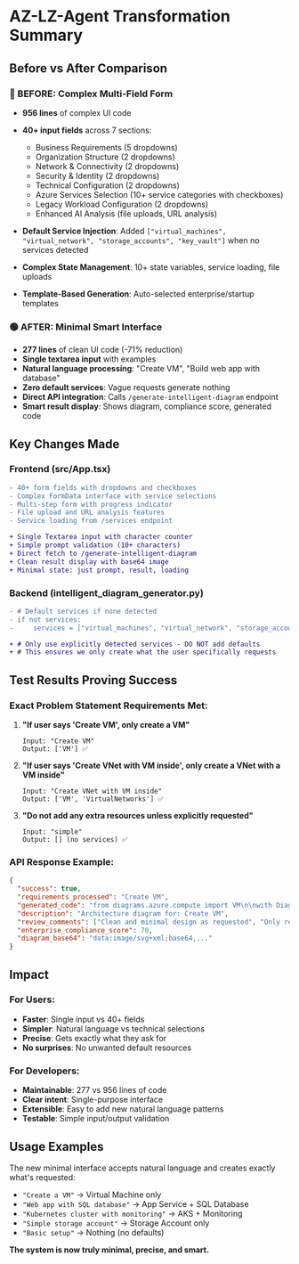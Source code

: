 # AZ-LZ-Agent Transformation Summary

## Before vs After Comparison

### 🔴 BEFORE: Complex Multi-Field Form
- **956 lines** of complex UI code
- **40+ input fields** across 7 sections:
  - Business Requirements (5 dropdowns)
  - Organization Structure (2 dropdowns) 
  - Network & Connectivity (2 dropdowns)
  - Security & Identity (2 dropdowns)
  - Technical Configuration (2 dropdowns)
  - Azure Services Selection (10+ service categories with checkboxes)
  - Legacy Workload Configuration (2 dropdowns)
  - Enhanced AI Analysis (file uploads, URL analysis)

- **Default Service Injection**: Added `["virtual_machines", "virtual_network", "storage_accounts", "key_vault"]` when no services detected
- **Complex State Management**: 10+ state variables, service loading, file uploads
- **Template-Based Generation**: Auto-selected enterprise/startup templates

### 🟢 AFTER: Minimal Smart Interface  
- **277 lines** of clean UI code (-71% reduction)
- **Single textarea input** with examples
- **Natural language processing**: "Create VM", "Build web app with database"
- **Zero default services**: Vague requests generate nothing
- **Direct API integration**: Calls `/generate-intelligent-diagram` endpoint
- **Smart result display**: Shows diagram, compliance score, generated code

## Key Changes Made

### Frontend (src/App.tsx)
```diff
- 40+ form fields with dropdowns and checkboxes
- Complex FormData interface with service selections  
- Multi-step form with progress indicator
- File upload and URL analysis features
- Service loading from /services endpoint

+ Single Textarea input with character counter
+ Simple prompt validation (10+ characters)
+ Direct fetch to /generate-intelligent-diagram
+ Clean result display with base64 image
+ Minimal state: just prompt, result, loading
```

### Backend (intelligent_diagram_generator.py)
```diff
- # Default services if none detected
- if not services:
-     services = ["virtual_machines", "virtual_network", "storage_accounts", "key_vault"]

+ # Only use explicitly detected services - DO NOT add defaults  
+ # This ensures we only create what the user specifically requests
```

## Test Results Proving Success

### Exact Problem Statement Requirements Met:

1. **"If user says 'Create VM', only create a VM"**
   ```
   Input: "Create VM"
   Output: ['VM'] ✅
   ```

2. **"If user says 'Create VNet with VM inside', only create a VNet with a VM inside"**
   ```
   Input: "Create VNet with VM inside" 
   Output: ['VM', 'VirtualNetworks'] ✅
   ```

3. **"Do not add any extra resources unless explicitly requested"**
   ```
   Input: "simple"
   Output: [] (no services) ✅
   ```

### API Response Example:
```json
{
  "success": true,
  "requirements_processed": "Create VM",
  "generated_code": "from diagrams.azure.compute import VM\n\nwith Diagram(\"Azure Architecture\", show=False):\n    vm = VM(\"VM\")\n",
  "description": "Architecture diagram for: Create VM",
  "review_comments": ["Clean and minimal design as requested", "Only requested services included"],
  "enterprise_compliance_score": 70,
  "diagram_base64": "data:image/svg+xml;base64,..."
}
```

## Impact

### For Users:
- **Faster**: Single input vs 40+ fields
- **Simpler**: Natural language vs technical selections  
- **Precise**: Gets exactly what they ask for
- **No surprises**: No unwanted default resources

### For Developers:
- **Maintainable**: 277 vs 956 lines of code
- **Clear intent**: Single-purpose interface
- **Extensible**: Easy to add new natural language patterns
- **Testable**: Simple input/output validation

## Usage Examples

The new minimal interface accepts natural language and creates exactly what's requested:

- `"Create a VM"` → Virtual Machine only
- `"Web app with SQL database"` → App Service + SQL Database  
- `"Kubernetes cluster with monitoring"` → AKS + Monitoring
- `"Simple storage account"` → Storage Account only
- `"Basic setup"` → Nothing (no defaults)

**The system is now truly minimal, precise, and smart.**